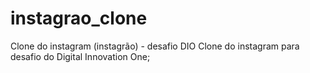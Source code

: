 # instagrao_clone
Clone do instagram (instagrão) - desafio DIO
Clone do instagram para desafio do Digital Innovation One;
